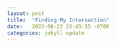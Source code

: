 ```yaml
---
layout: post
title:  "Finding My Intersection"
date:   2023-08-22 22:45:35 -0700
categories: jekyll update
---
```



